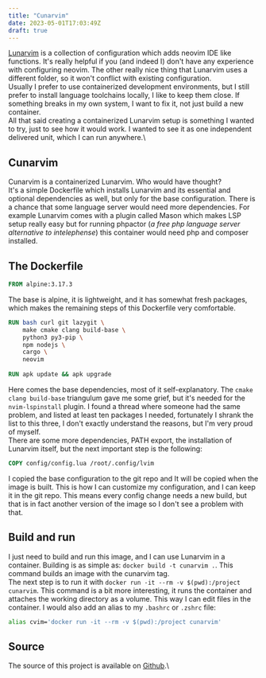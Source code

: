 ```yaml
---
title: "Cunarvim"
date: 2023-05-01T17:03:49Z
draft: true
---
```


[Lunarvim](https://www.lunarvim.org/) is a collection of configuration which adds neovim IDE like functions. It's
really helpful if you (and indeed I) don't have any experience with configuring neovim. The other really nice thing
that Lunarvim uses a different folder, so it won't conflict with existing configuration.\
Usually I prefer to use containerized development environments, but I still prefer to install language toolchains
locally, I like to keep them close. If something breaks in my own system, I want to fix it, not just build
a new container.\
All that said creating a containerized Lunarvim setup is something I wanted to try, just to see how it would work. I
wanted to see it as one independent delivered unit, which I can run anywhere.\

## Cunarvim

Cunarvim is a containerized Lunarvim. Who would have thought?\
It's a simple Dockerfile which installs Lunarvim and its essential and optional dependencies as well, but only for the
base configuration. There is a chance that some language server would need more dependencies. For example Lunarvim comes
with a plugin called Mason which makes LSP setup really easy but for running phpactor (*a free php language server
alternative to intelephense*) this container would need php and composer installed.

## The Dockerfile

```dockerfile
FROM alpine:3.17.3
```

The base is alpine, it is lightweight, and it has somewhat fresh packages, which makes the remaining steps of this
Dockerfile very comfortable.

```dockerfile
RUN bash curl git lazygit \
    make cmake clang build-base \
    python3 py3-pip \
    npm nodejs \
    cargo \
    neovim
    
RUN apk update && apk upgrade
```

Here comes the base dependencies, most of it self-explanatory. The `cmake clang build-base` triangulum gave me some
grief, but it's needed for the `nvim-lspinstall` plugin. I found a thread where someone had the same problem, and listed
at least ten packages I needed, fortunately I shrank the list to this three, I don't exactly understand the reasons, but
I'm very proud of myself.\
There are some more dependencies, PATH export, the installation of Lunarvim itself, but the next important step is
the following:

```dockerfile
COPY config/config.lua /root/.config/lvim
```

I copied the base configuration to the git repo and It will be copied when the image is built. This is how I can
customize my configuration, and I can keep it in the git repo. This means every config change needs a new build, but
that is in fact another version of the image so I don't see a problem with that.

## Build and run

I just need to build and run this image, and I can use Lunarvim in a container. Building is as simple
as: `docker build -t cunarvim .`. This command builds an image with the cunarvim tag.\
The next step is to run it with `docker run -it --rm -v $(pwd):/project cunarvim`. This command is a bit more
interesting, it runs the container and attaches the working directory as a volume. This way I can edit files in the
container. I would also add an alias to my `.bashrc` or `.zshrc` file:

```bash
alias cvim='docker run -it --rm -v $(pwd):/project cunarvim'
```

## Source

The source of this project is available on [Github](https://github.com/hrvthzslt/cunarvim).\